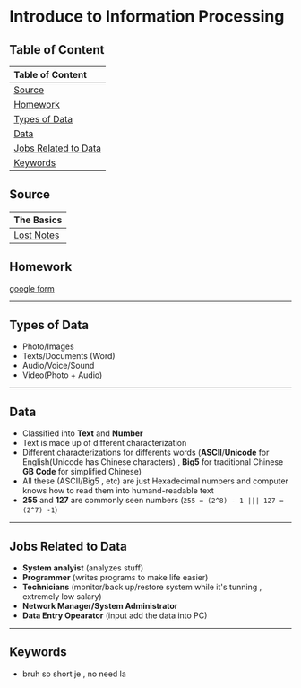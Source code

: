# Introduce to Information Processing #

## Table of Content ## 
| Table of Content |
| :------------------- | 
| [Source](#Source)|
| [Homework](#Homework) |
| [Types of Data](#Types-of-Data) |
| [Data](#Data) |
| [Jobs Related to Data](#Jobs-Related-to-Data) |
| [Keywords](#Keywords) |


## Source ##
| The Basics |
| :------------------- | 
| [Lost Notes](/notes/LostNotes.md) |

## Homework ##
[google form](https://classroom.google.com/u/1/c/Mzg3ODYwNTYwNDU0/a/Mzg5MDA4NTY5MjY0/details)

---

##  Types of Data ##
-  Photo/Images 
-  Texts/Documents (Word)
-  Audio/Voice/Sound
-  Video(Photo + Audio)

---

## Data ##
-  Classified into **Text** and **Number**
-  Text is made up of different characterization
-  Different characterizations for differents words (**ASCII**/**Unicode** for English(Unicode has Chinese characters) , **Big5** for traditional Chinese **GB Code** for simplified Chinese)
-  All these (ASCII/Big5 , etc) are just Hexadecimal numbers and computer knows how to read them into humand-readable text
-  **255** and **127** are commonly seen numbers (``` 255 = (2^8) - 1 ||| 127 = (2^7) -1 ```)

---

## Jobs Related to Data ##
-  **System analyist** (analyzes stuff)
-  **Programmer** (writes programs to make life easier)
-  **Technicians** (monitor/back up/restore system while it's tunning , extremely low salary)
-  **Network Manager/System Administrator** 
-  **Data Entry Opearator** (input add the data into PC)

---

## Keywords ##
- bruh so short je , no need la 
